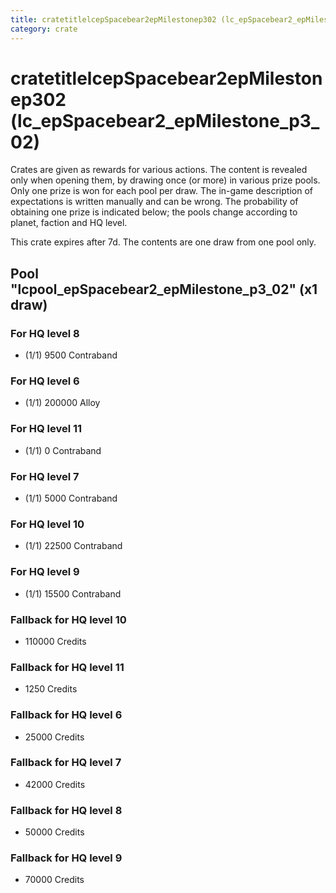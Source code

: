 ```yaml
---
title: cratetitlelcepSpacebear2epMilestonep302 (lc_epSpacebear2_epMilestone_p3_02)
category: crate
---
```


# cratetitlelcepSpacebear2epMilestonep302 (lc_epSpacebear2_epMilestone_p3_02)

Crates are given as rewards for various actions. The content is revealed only when opening them, by drawing once (or more) in various prize pools. Only one prize is won for each pool per draw. The in-game description of expectations is written manually and can be wrong. The probability of obtaining one prize is indicated below; the pools change according to planet, faction and HQ level.

This crate expires after 7d. The contents are one draw from one pool only.

## Pool "lcpool_epSpacebear2_epMilestone_p3_02" (x1 draw)

### For HQ level 8

  * (1/1) 9500 Contraband

### For HQ level 6

  * (1/1) 200000 Alloy

### For HQ level 11

  * (1/1) 0 Contraband

### For HQ level 7

  * (1/1) 5000 Contraband

### For HQ level 10

  * (1/1) 22500 Contraband

### For HQ level 9

  * (1/1) 15500 Contraband

### Fallback for HQ level 10

  * 110000 Credits

### Fallback for HQ level 11

  * 1250 Credits

### Fallback for HQ level 6

  * 25000 Credits

### Fallback for HQ level 7

  * 42000 Credits

### Fallback for HQ level 8

  * 50000 Credits

### Fallback for HQ level 9

  * 70000 Credits